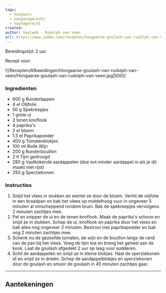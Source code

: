 ```yaml
---
tags:
  - hongaars
  - eenpansgerecht
  - hoofdgerecht
created:
author: Smulweb - Rudolph van Veen
url: https://www.jumbo.com/recepten/hongaarse-goulash-van-rudolph-van-veen-1374394-7
---
```

Bereidingstijd: 2 uur

Recept voor: 

![[Recepten/Afbeeldingen/Hongaarse-goulash-van-rudolph-van-veen/Hongaarse-goulash-van-rudolph-van-veen.jpg|500]]

### Ingredienten

- 600 g Runderlappen
- 4 el Olijfolie
- 50 g Spekreepjes
- 1 grote ui
- 2 tenen knoflook
- 4 paprika's
- 2 el bloem
- 1.5 el Paprikapoeder
- 400 g Tomatenblokjes
- 100 ml Rode Wijn
- 200 g Runderbouillon
- 2 tl Tijm gedroogd
- 280 g Vastkokende aardappelen (doe evt minder aardappel in als je dit maakt met rijst)
- 250 g Sperziebonen

### Instructies

1. Snijd het vlees in stukken en wentel ze door de bloem. Verhit de olijfolie in een braadpan en bak het vlees op middelhoog vuur in ongeveer 5 minuten al omscheppend rondom bruin. Bak de spekreepjes vervolgens 2 minuten zachtjes mee.
2. Pel en snipper de ui en de tenen knoflook. Maak de paprika's schoon en snijd ze in stukken. Schep de ui, knoflook en paprika door het vlees en bak alles nog ongeveer 2 minuten. Bestrooi met paprikapoeder en bak nog 2 minuten zachtjes mee.
3. Schenk nu de gezeefde tomaten, de wijn en de bouillon langs de rand van de pan bij het vlees. Voeg de tijm toe en breng het geheel aan de kook. Laat de goulash afgedekt 2 uur op laag vuur sudderen.
4. Schil de aardappelen en snijd ze in kleine blokjes. Haal de sperziebonen af en snijd ze in drieën. Schep de aardappelblokjes en sperziebonen door de goulash en smoor de goulash in 45 minuten zachtjes gaar.

-----

## Aantekeningen
